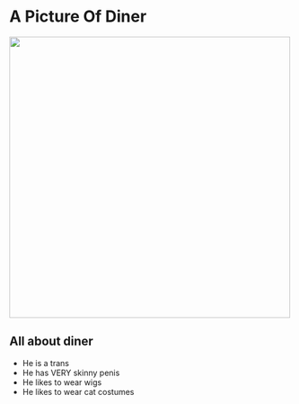 <!DOCTYPE html>

<html>

<h1>A Picture Of Diner</h1>

<img src="https://www.kasandbox.org/programming-images/misc/tim-berners-lee-webpage.png" width="500">

<h2>All about diner</h2>

<ul>
<li>He is a trans</li>
<li>He has VERY skinny penis</li>
<li>He likes to wear wigs</li>
<li>He likes to wear cat costumes</li>
</ul>











</html>

